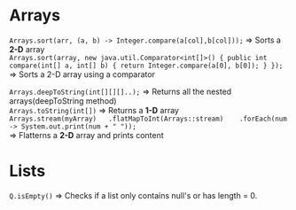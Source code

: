 # Arrays 

`Arrays.sort(arr, (a, b) -> Integer.compare(a[col],b[col]));` => Sorts a **2-D** array  
`Arrays.sort(array, new java.util.Comparator<int[]>() {
    public int compare(int[] a, int[] b) {
        return Integer.compare(a[0], b[0]);
    }
});`  
=> Sorts a 2-D array using a comparator  

`Arrays.deepToString(int[][][]..);` => Returns all the nested arrays(deepToString method)  
`Arrays.toString(int[])` => Returns a **1-D** array  
`Arrays.stream(myArray)  
.flatMapToInt(Arrays::stream)   
.forEach(num -> System.out.print(num + " "));`  
=> Flatterns a **2-D** array and prints content

# Lists 
`Q.isEmpty()` => Checks if a list only contains null's or has length = 0. 
